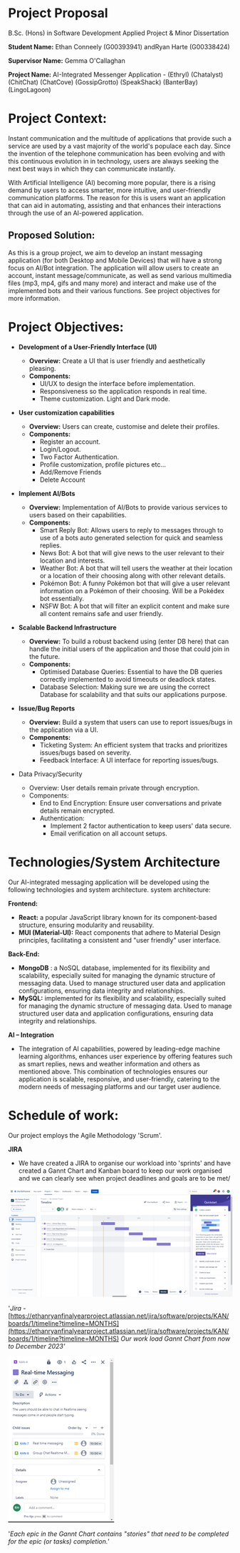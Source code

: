 # Project Proposal

B.Sc. (Hons) in Software Development Applied Project & Minor Dissertation

**Student Name:** Ethan Conneely (G00393941) andRyan Harte (G00338424)

**Supervisor Name:** Gemma O'Callaghan

**Project Name:** AI-Integrated Messenger Application - (Ethryl) (Chatalyst) (ChitChat) (ChatCove) (GossipGrotto) (SpeakShack) (BanterBay) (LingoLagoon)

# Project Context:

Instant communication and the multitude of applications that provide such a service are used by a vast majority of the world's populace each day. Since the invention of the telephone communication has been evolving and with this continuous evolution in in technology, users are always seeking the next best ways in which they can communicate instantly.

With Artificial Intelligence (AI) becoming more popular, there is a rising demand by users to access smarter, more intuitive, and user-friendly communication platforms. The reason for this is users want an application that can aid in automating, assisting and that enhances their interactions through the use of an AI-powered application.

## Proposed Solution:

As this is a group project, we aim to develop an instant messaging application (for both Desktop and Mobile Devices) that will have a strong focus on AI/Bot integration. The application will allow users to create an account, instant message/communicate, as well as send various multimedia files (mp3, mp4, gifs and many more) and interact and make use of the implemented bots and their various functions. See project objectives for more information.

# Project Objectives:

- **Development of a User-Friendly Interface (UI)**
  - **Overview:** Create a UI that is user friendly and aesthetically pleasing.
  - **Components:**
    - UI/UX to design the interface before implementation.
    - Responsiveness so the application responds in real time.
    - Theme customization. Light and Dark mode.

- **User customization capabilities**
  - **Overview:** Users can create, customise and delete their profiles.
  - **Components:**
    - Register an account.
    - Login/Logout.
    - Two Factor Authentication.
    - Profile customization, profile pictures etc...
    - Add/Remove Friends
    - Delete Account

- **Implement AI/Bots**
  - **Overview:** Implementation of AI/Bots to provide various services to users based on their capabilities.
  - **Components:**
    - Smart Reply Bot: Allows users to reply to messages through to use of a bots auto generated selection for quick and seamless replies.
    - News Bot: A bot that will give news to the user relevant to their location and interests.
    - Weather Bot: A bot that will tell users the weather at their location or a location of their choosing along with other relevant details.
    - Pokémon Bot: A funny Pokémon bot that will give a user relevant information on a Pokémon of their choosing. Will be a Pokédex bot essentially.
    - NSFW Bot: A bot that will filter an explicit content and make sure all content remains safe and user friendly.

- **Scalable Backend Infrastructure**
  - **Overview:** To build a robust backend using (enter DB here) that can handle the initial users of the application and those that could join in the future.
  - **Components:**
    - Optimised Database Queries: Essential to have the DB queries correctly implemented to avoid timeouts or deadlock states.
    - Database Selection: Making sure we are using the correct Database for scalability and that suits our applications purpose.

- **Issue/Bug Reports**
  - **Overview:** Build a system that users can use to report issues/bugs in the application via a UI.
  - **Components:**
    - Ticketing System: An efficient system that tracks and prioritizes issues/bugs based on severity.
    - Feedback Interface: A UI interface for reporting issues/bugs.

- Data Privacy/Security
  - Overview: User details remain private through encryption.
  - Components:
    - End to End Encryption: Ensure user conversations and private details remain encrypted.
    - Authentication:
      - Implement 2 factor authentication to keep users' data secure.
      - Email verification on all account setups.

# Technologies/System Architecture

Our AI-integrated messaging application will be developed using the following technologies and system architecture. system architecture:

**Frontend:**

- **React:** a popular JavaScript library known for its component-based structure, ensuring modularity and reusability.
- **MUI (Material-UI):** React components that adhere to Material Design principles, facilitating a consistent and "user friendly" user interface.

**Back-End:**

- **MongoDB** : a NoSQL database, implemented for its flexibility and scalability, especially suited for managing the dynamic structure of messaging data. Used to manage structured user data and application configurations, ensuring data integrity and relationships.
- **MySQL:** implemented for its flexibility and scalability, especially suited for managing the dynamic structure of messaging data. Used to manage structured user data and application configurations, ensuring data integrity and relationships.

**AI – Integration**

- The integration of AI capabilities, powered by leading-edge machine learning algorithms, enhances user experience by offering features such as smart replies, news and weather information and others as mentioned above. This combination of technologies ensures our application is scalable, responsive, and user-friendly, catering to the modern needs of messaging platforms and our target user audience.

# Schedule of work:

Our project employs the Agile Methodology 'Scrum'.

**JIRA**

- We have created a JIRA to organise our workload into 'sprints' and have created a Gannt Chart and Kanban board to keep our work organised and we can clearly see when project deadlines and goals are to be met/

![](/Documentation/images/jira1.png)

'_Jira -_ [https://ethanryanfinalyearproject.atlassian.net/jira/software/projects/KAN/boards/1/timeline?timeline=MONTHS](https://ethanryanfinalyearproject.atlassian.net/jira/software/projects/KAN/boards/1/timeline?timeline=MONTHS)
 _Our work load Gannt Chart from now to December 2023'_

![](/Documentation/images/jira2.png)

'_Each epic in the Gannt Chart contains "stories" that need to be completed for the epic (or tasks) completion.'_